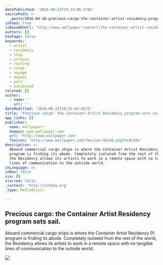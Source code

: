 ```yaml
---
datePublished: '2016-08-22T19:22:06.278Z'
sourcePath: >-
  _posts/2016-04-16-precious-cargo-the-container-artist-residency-program-sets.md
inFeed: true
isBasedOnUrl: 'http://www.wallpaper.com/art/the-container-artist-residency-program-sets-sail'
authors: []
hasPage: false
keywords:
  - artist
  - residency
  - ship
  - strauss
  - routing
  - cargo
  - voyage
  - mayaan
  - port
  - exhibited
related: []
author:
  - name: ''
    url: ''
dateModified: '2016-08-22T19:22:04.057Z'
title: 'Precious cargo: the Container Artist Residency program sets sail.'
app_links: []
publisher:
  name: Wallpaper*
  domain: www.wallpaper.com
  url: 'http://www.wallpaper.com'
  favicon: 'http://www.wallpaper.com/favicon-16x16.png?4c9cd4a'
description: >-
  Aboard commercial cargo ships is where the Container Artist Residency 01
  program is finding its abode. Completely isolated from the rest of the world,
  the Residency allows its artists to work in a remote space with no tangible
  lines of communication to the outside world.
inLanguage: en
inNav: false
via: {}
starred: false
_context: 'http://schema.org'
_type: MediaObject

---
```

<article style=""><h1>Precious cargo: the Container Artist Residency program sets sail.</h1><p>Aboard commercial cargo ships is where the Container Artist Residency 01 program is finding its abode. Completely isolated from the rest of the world, the Residency allows its artists to work in a remote space with no tangible lines of communication to the outside world.</p><img src="https://s3-us-west-2.amazonaws.com/the-grid-img/p/2d759350ce98ca3bc139cec56370ae7702fae3f5.jpg" /></article>